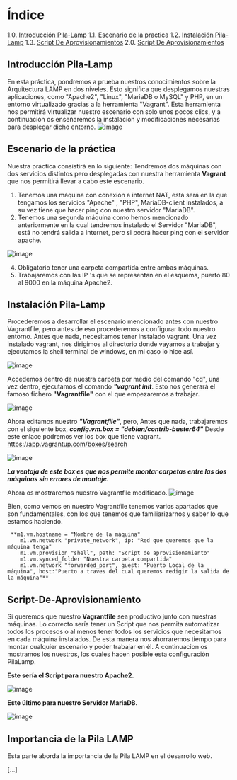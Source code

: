 #										Índice





1.0. [Introducción Pila-Lamp](#Introducción-Pila-Lamp)
1.1. [Escenario de la practica](#Escenario-de-la-práctica)
1.2. [Instalación Pila-Lamp](#Instalación-Pila-Lamp)
1.3. [Script De Aprovisionamientos](#Script-De-Aprovisionamiento)
2.0. [Script De Aprovisionamientos](#Script-De-Aprovisionamiento)


## Introducción Pila-Lamp

En esta práctica, pondremos a prueba nuestros conocimientos sobre la Arquitectura LAMP en dos niveles. Esto significa que desplegamos nuestras aplicaciones, como "Apache2", "Linux", "MariaDB o MySQL" y PHP, en un entorno virtualizado gracias a la herramienta "Vagrant". Esta herramienta nos permitirá virtualizar nuestro escenario con solo unos pocos clics, y a continuación os enseñaremos la instalación y modificaciones necesarias para desplegar dicho entorno.
![image](https://github.com/JBC1994/Practica_Lamp_DosNiveles_Joaquin_Blanco_Contreras/assets/120668110/b893fabd-652d-4ab7-ba1c-a7851c2531f7)


## Escenario de la práctica
Nuestra práctica consistirá en lo siguiente: Tendremos dos máquinas con dos servicios distintos pero desplegadas con nuestra herramienta **Vagrant** que nos permitirá llevar a cabo este escenario.
1) Tenemos una máquina con conexión a internet NAT, está será en la que tengamos los servicios "Apache" , "PHP", MariaDB-client instalados, a su vez tiene que hacer ping con nuestro servidor "MariaDB".
2) Tenemos una segunda máquina como hemos mencionado anteriormente en la cual tendremos instalado el Servidor "MariaDB", está no tendrá salida a internet, pero si podrá hacer ping con el servidor apache.

![image](https://github.com/JBC1994/Practica_Lamp_DosNiveles_Joaquin_Blanco_Contreras/assets/120668110/df903f78-0af6-42e8-aa14-086280cea2aa)

4) Obligatorio tener una carpeta compartida entre ambas máquinas.
5) Trabajaremos con las IP 's que se representan en el esquema, puerto 80 al 9000 en la máquina Apache2.

## Instalación Pila-Lamp

Procederemos a desarrollar el escenario mencionado antes con nuestro Vagrantfile, pero antes de eso procederemos a configurar todo nuestro entorno. 
Antes que nada, necesitamos tener instalado vagrant.
Una vez instalado vagrant, nos dirigimos al directorio donde vayamos a trabajar y ejecutamos la shell terminal de windows, en mi caso lo hice así. 

![image](https://github.com/JBC1994/Practica_Lamp_DosNiveles_Joaquin_Blanco_Contreras/assets/120668110/08dd2c7c-2039-400a-9e84-f78de5cd2dac)

Accedemos dentro de nuestra carpeta por medio del comando "cd", una vez dentro, ejecutamos el comando ***"vagrant init***.
Esto nos generará el famoso fichero **"Vagrantfile"** con el que empezaremos a trabajar.

![image](https://github.com/JBC1994/Practica_Lamp_DosNiveles_Joaquin_Blanco_Contreras/assets/120668110/c16e468d-a51c-4b51-af79-2f7d04e1f3ab)

Ahora editamos nuestro ***"Vagrantfile"***, pero,
Antes que nada, trabajaremos con el siguiente box, ***config.vm.box = "debian/contrib-buster64"*** 
Desde este enlace podremos ver los box que tiene vagrant. https://app.vagrantup.com/boxes/search

![image](https://github.com/JBC1994/Practica_Lamp_DosNiveles_Joaquin_Blanco_Contreras/assets/120668110/90795c2e-3296-470c-847f-02cffe81b084)

***La ventaja de este box es que nos permite montar carpetas entre las dos máquinas sin errores de montaje.***

Ahora os mostraremos nuestro Vagrantfile modificado. 
![image](https://github.com/JBC1994/Practica_Lamp_DosNiveles_Joaquin_Blanco_Contreras/assets/120668110/1241a52a-ece2-4722-bda0-e9c7afe9479d)

Bien, como vemos en nuestro Vagrantfile tenemos varios apartados que son fundamentales, con los que tenemos que familiarizarnos y saber lo que estamos haciendo. 

	 **m1.vm.hostname = "Nombre de la máquina"
  		m1.vm.network "private_network", ip: "Red que queremos que la máquina tenga"
		m1.vm.provision "shell", path: "Script de aprovisionamiento"
		m1.vm.synced_folder "Nuestra carpeta compartida"
		m1.vm.network "forwarded_port", guest: "Puerto Local de la máquina", host:"Puerto a traves del cual queremos redigir la salida de la máquina"**
  
## Script-De-Aprovisionamiento

Si queremos que nuestro **Vagrantfile** sea productivo junto con nuestras máquinas. Lo correcto sería tener un Script que nos permita automatizar todos los procesos o al menos tener todos los servicios que necesitamos en cada máquina instalados. De esta manera nos ahorraremos tiempo para montar cualquier escenario y poder trabajar en él.
A continuacion os mostramos los nuestros, los cuales hacen posible esta configuración PilaLamp.

**Este sería el Script para nuestro Apache2.**

![image](https://github.com/JBC1994/Practica_Lamp_DosNiveles_Joaquin_Blanco_Contreras/assets/120668110/c8b2f2e5-a3f5-4fd5-8b85-51ef37aca3a3)

**Este último para nuestro Servidor MariaDB.**

![image](https://github.com/JBC1994/Practica_Lamp_DosNiveles_Joaquin_Blanco_Contreras/assets/120668110/bf91d03c-374a-4f52-bbd9-c95905fd0a88)


## Importancia de la Pila LAMP

Esta parte aborda la importancia de la Pila LAMP en el desarrollo web.

[...]
